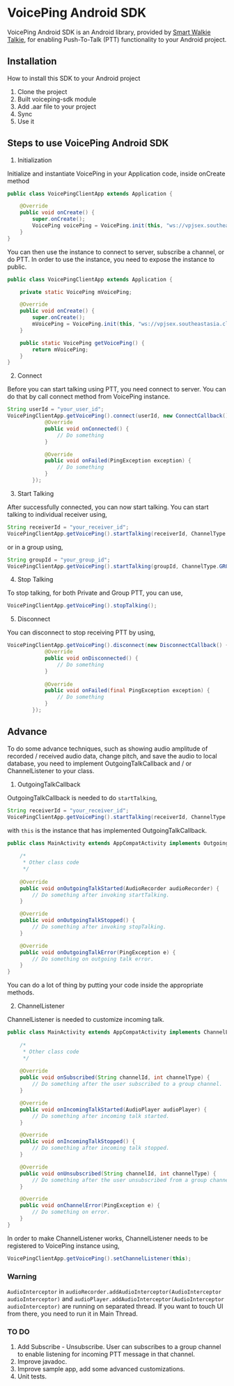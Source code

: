 # VoicePing Android SDK

VoicePing Android SDK is an Android library, provided by 
[Smart Walkie Talkie](http://www.smartwalkie.com), 
for enabling Push-To-Talk (PTT) functionality to your Android project.

## Installation

How to install this SDK to your Android project

1. Clone the project
2. Built voiceping-sdk module
3. Add .aar file to your project
4. Sync
5. Use it

## Steps to use VoicePing Android SDK

1. Initialization

Initialize and instantiate VoicePing in your Application code, inside onCreate method

```java
public class VoicePingClientApp extends Application {

    @Override
    public void onCreate() {
        super.onCreate();
        VoicePing voicePing = VoicePing.init(this, "ws://vpjsex.southeastasia.cloudapp.azure.com");
    }
}
```

You can then use the instance to connect to server, subscribe a channel, or do PTT.
In order to use the instance, you need to expose the instance to public.

```java
public class VoicePingClientApp extends Application {

    private static VoicePing mVoicePing;

    @Override
    public void onCreate() {
        super.onCreate();
        mVoicePing = VoicePing.init(this, "ws://vpjsex.southeastasia.cloudapp.azure.com");
    }

    public static VoicePing getVoicePing() {
        return mVoicePing;
    }
}
```

2. Connect

Before you can start talking using PTT, you need connect to server. You can do that by call connect
method from VoicePing instance.

```java
String userId = "your_user_id";
VoicePingClientApp.getVoicePing().connect(userId, new ConnectCallback() {
            @Override
            public void onConnected() {
                // Do something
            }

            @Override
            public void onFailed(PingException exception) {
                // Do something
            }
        });
```

3. Start Talking

After successfully connected, you can now start talking. You can start talking to individual 
receiver using,

```java
String receiverId = "your_receiver_id";
VoicePingClientApp.getVoicePing().startTalking(receiverId, ChannelType.PRIVATE, this);
```

or in a group using,

```java
String groupId = "your_group_id";
VoicePingClientApp.getVoicePing().startTalking(groupId, ChannelType.GROUP, this);
```

4. Stop Talking

To stop talking, for both Private and Group PTT, you can use,

```java
VoicePingClientApp.getVoicePing().stopTalking();
```

5. Disconnect

You can disconnect to stop receiving PTT by using,

```java
VoicePingClientApp.getVoicePing().disconnect(new DisconnectCallback() {
            @Override
            public void onDisconnected() {
                // Do something
            }
    
            @Override
            public void onFailed(final PingException exception) {
                // Do something
            }
        });
```

## Advance

To do some advance techniques, such as showing audio amplitude of recorded / received audio data, 
change pitch, and save the audio to local database, you need to implement OutgoingTalkCallback 
and / or ChannelListener to your class.

1. OutgoingTalkCallback

OutgoingTalkCallback is needed to do ```startTalking```,

```java
String receiverId = "your_receiver_id";
VoicePingClientApp.getVoicePing().startTalking(receiverId, ChannelType.PRIVATE, this);
```

with ```this``` is the instance that has implemented OutgoingTalkCallback.

```java
public class MainActivity extends AppCompatActivity implements OutgoingTalkListener {
    
    /*
     * Other class code
     */
    
    @Override
    public void onOutgoingTalkStarted(AudioRecorder audioRecorder) {
        // Do something after invoking startTalking.
    }

    @Override
    public void onOutgoingTalkStopped() {
        // Do something after invoking stopTalking.
    }

    @Override
    public void onOutgoingTalkError(PingException e) {
        // Do something on outgoing talk error.
    }
}
```

You can do a lot of thing by putting your code inside the appropriate methods.

2. ChannelListener

ChannelListener is needed to customize incoming talk.

```java
public class MainActivity extends AppCompatActivity implements ChannelListener {
    
    /*
     * Other class code
     */
        
    @Override
    public void onSubscribed(String channelId, int channelType) {
        // Do something after the user subscribed to a group channel.
    }

    @Override
    public void onIncomingTalkStarted(AudioPlayer audioPlayer) {
        // Do something after incoming talk started.
    }

    @Override
    public void onIncomingTalkStopped() {
        // Do something after incoming talk stopped.
    }

    @Override
    public void onUnsubscribed(String channelId, int channelType) {
        // Do something after the user unsubscribed from a group channel.
    }

    @Override
    public void onChannelError(PingException e) {
        // Do something on error.
    }
}
```

In order to make ChannelListener works, ChannelListener needs to be registered to VoicePing 
instance using,

```java
VoicePingClientApp.getVoicePing().setChannelListener(this);
```

### Warning

```AudioInterceptor``` in ```audioRecorder.addAudioInterceptor(AudioInterceptor audioInterceptor)``` 
and ```audioPlayer.addAudioInterceptor(AudioInterceptor audioInterceptor)``` are running on 
separated thread. If you want to touch UI from there, you need to run it in Main Thread. 


### TO DO

1. Add Subscribe - Unsubscribe. User can subscribes to a group channel to enable listening for 
incoming PTT message in that channel.
2. Improve javadoc.
3. Improve sample app, add some advanced customizations.
4. Unit tests.

